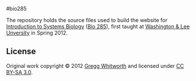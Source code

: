 #bio285

The repository holds the source files used to build the website for [Introduction to Systems Biology](http://rna.wlu.edu/courses/bio285) ([Bio 285](http://catalog.wlu.edu/content.php?catoid=7&navoid=428)), first taught at [Washington & Lee Unversity](http://wlu.edu) in Spring 2012.

## License

Original work copyright © 2012 [Gregg Whitworth](http://www.wlu.edu/x23921.xml?InsertFile=x55999) and licensed under [CC BY-SA 3.0](http://creativecommons.org/licenses/by-sa/3.0/).
